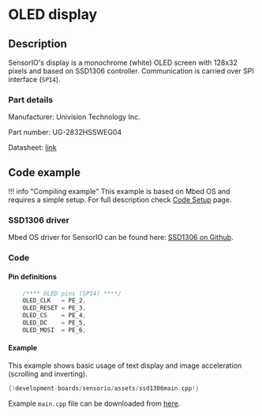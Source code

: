 # OLED display

## Description

SensorIO's display is a monochrome (white) OLED screen with 128x32 pixels and based on SSD1306 controller. Communication is carried over SPI interface (`SPI4`).

### Part details

Manufacturer:
Univision Technology Inc.

Part number:
UG-2832HSSWEG04

Datasheet: [link](https://cdn-shop.adafruit.com/datasheets/UG-2832HSWEG04.pdf)

## Code example

!!! info "Compiling example"
    This example is based on Mbed OS and requires a simple setup. For full description check [Code Setup](./code-setup.md) page.

### SSD1306 driver

Mbed OS driver for SensorIO can be found here: [SSD1306 on Github](https://github.com).

### Code

#### Pin definitions

```c++
    /**** OLED pins (SPI4) ****/
    OLED_CLK   = PE_2,
    OLED_RESET = PE_3,
    OLED_CS    = PE_4,
    OLED_DC    = PE_5,
    OLED_MOSI  = PE_6,
```

#### Example
This example shows basic usage of text display and image acceleration (scrolling and inverting).

```c++
{!development-boards/sensorio/assets/ssd1306main.cpp!}
```

Example `main.cpp` file can be downloaded from [here](./assets/ssd1306main.cpp).
